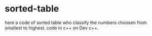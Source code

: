 # sorted-table
here a code of sorted table who classify the numbers choosen from smallest to highest.
code in c++ on Dev c++.
